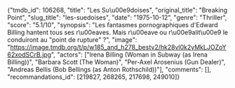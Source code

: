 {"tmdb_id": 106268, "title": "Les Su\u00e9doises", "original_title": "Breaking Point", "slug_title": "les-suedoises", "date": "1975-10-12", "genre": "Thriller", "score": "5.1/10", "synopsis": "Les fantasmes pornographiques d'Edward Billing hantent tous ses r\u00eaves. Mais r\u00eave ou r\u00e9alit\u00e9 le conduiront au \"point de rupture\" ?", "image": "https://image.tmdb.org/t/p/w185_and_h278_bestv2/hk28vl0k2yMkLJOZoY62xodSCrB.jpg", "actors": ["Irena Billing (Woman in Subway (as Irena Billing))", "Barbara Scott (The Woman)", "Per-Axel Arosenius (Gun Dealer)", "Andreas Bellis (Bob Bellings (as Anton Rothschild))"], "comments": [], "recommandations_id": [219827, 268265, 217698, 249010]}